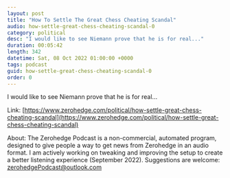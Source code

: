 ```yaml
---
layout: post
title: "How To Settle The Great Chess Cheating Scandal"
audio: how-settle-great-chess-cheating-scandal-0
category: political
desc: "I would like to see Niemann prove that he is for real..."
duration: 00:05:42
length: 342
datetime: Sat, 08 Oct 2022 01:00:00 +0000
tags: podcast
guid: how-settle-great-chess-cheating-scandal-0
order: 0
---
```

I would like to see Niemann prove that he is for real...

Link: [https://www.zerohedge.com/political/how-settle-great-chess-cheating-scandal](https://www.zerohedge.com/political/how-settle-great-chess-cheating-scandal)

About: The Zerohedge Podcast is a non-commercial, automated program, designed to give people a way to get news from Zerohedge in an audio format.  I am actively working on tweaking and improving the setup to create a better listening experience (September 2022).  Suggestions are welcome: [zerohedgePodcast@outlook.com](mailto:zerohedgePodcast@outlook.com)
